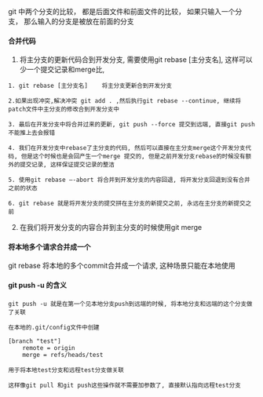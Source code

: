 git 中两个分支的比较， 都是后面文件和前面文件的比较， 如果只输入一个分支， 那么输入的分支是被放在前面的分支




####  合并代码

1. 将主分支的更新代码合到开发分支, 需要使用git rebase [主分支名], 这样可以少一个提交记录和merge比,
  ```
  1. git rebase [主分支名]    将主分支更新合到开发分支

  2.如果出现冲突,解决冲突 git add . ,然后执行git rebase --continue, 继续将patch文件中主分支的修改合到开发分支中

  3. 最后在开发分支中将合并过来的更新, git push --force 提交到远端, 直接git push 不能推上去会报错

  4. 我们在开发分支中rebase了主分支的代码, 然后可以直接在主分支merge这个开发分支代码, 但是这个时候也是会回产生一个merge 提交的, 但是之前开发分支rebase的时候没有额外的提交记录, 这样保证提交记录的整洁

  5. 使用git rebase —-abort 将合并到开发分支的内容回退, 将开发分支回退到没有合并之前的状态

  6. git rebase 就是将开发分支的提交拼在主分支的新提交之前, 永远在主分支的新提交之前
  ```

2. 在我们将开发分支的内容合并到主分支的时候使用git merge

#### 将本地多个请求合并成一个

git rebase 将本地的多个commit合并成一个请求, 这种场景只能在本地使用


#### git push -u 的含义

```
git push -u 就是在第一个见本地分支push到远端的时候, 将本地分支和远端的这个分支做了关联

在本地的.git/config文件中创建

[branch "test"]
	remote = origin
	merge = refs/heads/test

用于将本地test分支和远程test分支做关联

这样像git pull 和git push这些操作就不需要加参数了, 直接默认指向远程test分支

```